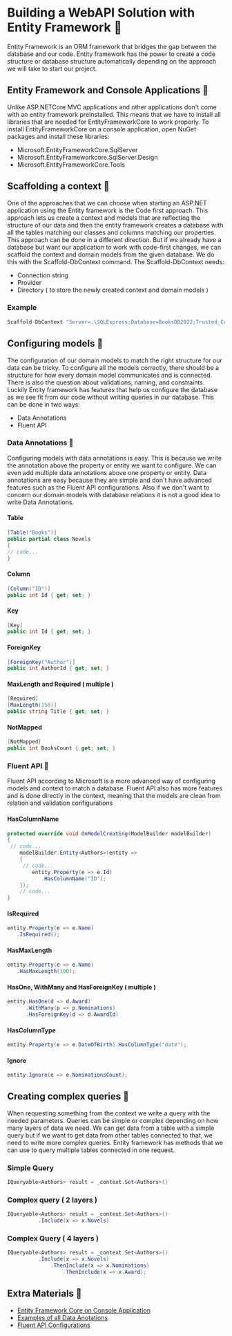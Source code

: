 # Building a WebAPI Solution with Entity Framework 🥐

Entity Framework is an ORM framework that bridges the gap between the database and our code. Entity framework has the power to create a code structure or database structure automatically depending on the approach we will take to start our project.

## Entity Framework and Console Applications 🔸

Unlike ASP.NETCore MVC applications and other applications don't come with an entity framework preinstalled. This means that we have to install all libraries that are needed for EntityFrameworkCore to work properly. To install EntityFrameworkCore on a console application, open NuGet packages and install these libraries:

* Microsoft.EntityFrameworkCore.SqlServer
* Microsoft.EntityFrameworkcore.SqlServer.Design
* Microsoft.EntityFrameworkCore.Tools

## Scaffolding a context 🔸

One of the approaches that we can choose when starting an ASP.NET application using the Entity framework is the Code first approach. This approach lets us create a context and models that are reflecting the structure of our data and then the entity framework creates a database with all the tables matching our classes and columns matching our properties. This approach can be done in a different direction. But if we already have a database but want our application to work with code-first changes, we can scaffold the context and domain models from the given database. We do this with the Scaffold-DbContext command. The Scaffold-DbContext needs:

* Connection string
* Provider
* Directory ( to store the newly created context and domain models )

### Example

```csharp aspnet
Scaffold-DbContext "Server=.\SQLExpress;Database=BooksDB2022;Trusted_Connection=True;" Microsoft.EntityFrameworkCore.SqlServer -OutputDir Domain
```

## Configuring models 🔸

The configuration of our domain models to match the right structure for our data can be tricky. To configure all the models correctly, there should be a structure for how every domain model communicates and is connected. There is also the question about validations, naming, and constraints. Luckily Entity framework has features that help us configure the database as we see fit from our code without writing queries in our database. This can be done in two ways:

* Data Annotations
* Fluent API

### Data Annotations 🔽

Configuring models with data annotations is easy. This is because we write the annotation above the property or entity we want to configure. We can even add multiple data annotations above one property or entity. Data annotations are easy because they are simple and don't have advanced features such as the Fluent API configurations. Also if we don't want to concern our domain models with database relations it is not a good idea to write Data Annotations.

#### Table

```csharp
[Table("Books")]
public partial class Novels
{
// code...
}
```

#### Column

```csharp
[Column("ID")]
public int Id { get; set; }
```

#### Key

```csharp
[Key]
public int Id { get; set; } 
```

#### ForeignKey

```csharp
[ForeignKey("Author")]
public int AuthorId { get; set; }
```

#### MaxLength and Required ( multiple )

```csharp
[Required]
[MaxLength(150)]
public string Title { get; set; }
```

#### NotMapped

```csharp
[NotMapped]
public int BooksCount { get; set; }
```

### Fluent API 🔽

Fluent API according to Microsoft is a more advanced way of configuring models and context to match a database. Fluent API also has more features and is done directly in the context, meaning that the models are clean from relation and validation configurations

#### HasColumnName

```csharp
protected override void OnModelCreating(ModelBuilder modelBuilder)
{
 // code...
    modelBuilder.Entity<Authors>(entity =>
    {
     // code...
        entity.Property(e => e.Id)
           .HasColumnName("ID");
    });
    // code...
}
```

#### IsRequired

```csharp
entity.Property(e => e.Name)
   .IsRequired();
```

#### HasMaxLength

```csharp
entity.Property(e => e.Name)
   .HasMaxLength(100);
```

#### HasOne, WithMany and HasForeignKey ( multiple )

```csharp
entity.HasOne(d => d.Award)
      .WithMany(p => p.Nominations)
      .HasForeignKey(d => d.AwardId)
```

#### HasColumnType

```csharp
entity.Property(e => e.DateOfBirth).HasColumnType("date");
```

#### Ignore

```csharp
entity.Ignore(e => e.NominationsCount);
```

## Creating complex queries 🔸

When requesting something from the context we write a query with the needed parameters. Queries can be simple or complex depending on how many layers of data we need. We can get data from a table with a simple query but if we want to get data from other tables connected to that, we need to write more complex queries. Entity framework has methods that we can use to query multiple tables connected in one request.

### Simple Query

```csharp
IQueryable<Authors> result = _context.Set<Authors>()
```

### Complex query ( 2 layers )

```csharp
IQueryable<Authors> result = _context.Set<Authors>()
          .Include(x => x.Novels)
```

### Complex Query ( 4 layers )

```csharp
IQueryable<Authors> result = _context.Set<Authors>()
          .Include(x => x.Novels)
              .ThenInclude(x => x.Nominations)
                  .ThenInclude(x => x.Award);
```

## Extra Materials 📘

* [Entity Framework Core on Console Application](https://www.tektutorialshub.com/entity-framework-core/ef-core-console-application/)
* [Examples of all Data Anotations](https://www.learnentityframeworkcore.com/configuration/data-annotation-attributes)
* [Fluent API Configurations](https://www.learnentityframeworkcore.com/configuration/fluent-api)
